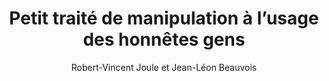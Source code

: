 ---
title: Petit traité de manipulation à l’usage des honnêtes gens
slug: petit-traite-de-manipulation-a-l-usage-des-honnetes-gens
cover: petit-traite-de-manipulation-a-l-usage-des-honnetes-gens.jpeg
author: Robert-Vincent Joule et Jean-Léon Beauvois
summary: "« Comment amène-t-on autrui à faire ce qu’on voudrait le voir faire ? La
  solution se trouve dans cette introduction aux techniques de la manipulation. »
  Le Monde. « Et le plus fort, c’est que ça marche aussi en amour. Essayez, vous verrez…
  » L’Écho des savanes. « Cinquante ans de recherches scientifiques, basées sur l’administration
  de la preuve, permettent aujourd’hui à qui veut influencer autrui de mettre un maximum
  de chances de son côté et à qui en a assez de se faire “manipuler” de mieux comprendre
  les ressorts psychologiques au moyen desquels il se fait piéger. » Réponse à tout
  !. « Finalement, le titre est on ne peut plus exact. La manipulation est observée
  sous tous ses angles scientifiques, puis disséquée dans toutes ses utilisations
  pratiques… » Challenges. « Voici un petit ouvrage à ne pas mettre entre toutes les
  mains. Deux psychosociologues de talent y démontrent comment, dans la vie de tous
  les jours, nous sommes manipulés par les commerciaux ou la publicité. Idéal pour
  ne plus tomber dans le panneau… Mais aussi pour obtenir des autresce que vous souhaitez.
  » Entreprise et carrières. « Un livre étonnant, utile, indispensable… qu’il faudrait
  d’urgence inscrire au programme des écoles primaires, peut-être même avant le code
  de la route… » Annales des mines. Robert-Vincent Joule et Jean-Léon Beauvois figurent
  parmi les chercheurs francophones en psychologie sociale les plus connus. Le premier
  est professeur à l’université d’Aix-Marseille, le second à l’université de Nice
  Sophia Antipolis. Outre ce Petit traité, ils ont rédigé ensemble trois ouvrages
  : Soumission et idéologies et La soumission librement consentie (Presses universitaires
  de France), ainsi que A radical dissonance theory (Taylor & Francis)."
site: https://www.pug.fr/produit/1162/9782706118852/petit-traite-de-manipulation-a-l-usage-des-honnetes-gens
mandatory: false
paths:
- "/competences/comprendre"
- "/parcours/strategie-de-communication-numerique-et-design-d-experience"
---